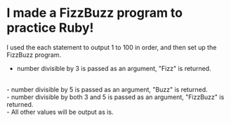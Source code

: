 # I made a FizzBuzz program to practice Ruby!

I used the each statement to output 1 to 100 in order, and then set up the FizzBuzz program.

- number divisible by 3 is passed as an argument, "Fizz" is returned.
<br>
- number divisible by 5 is passed as an argument, "Buzz" is returned.
<br>
- number divisible by both 3 and 5 is passed as an argument, "FizzBuzz" is returned.
<br>
- All other values will be output as is.


